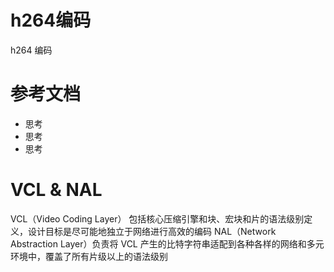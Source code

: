 # h264编码

h264 编码

# 参考文档

* 思考
* 思考
* 思考


# VCL & NAL

VCL（Video Coding Layer） 包括核心压缩引擎和块、宏块和片的语法级别定义，设计目标是尽可能地独立于网络进行高效的编码
NAL（Network Abstraction Layer）负责将 VCL 产生的比特字符串适配到各种各样的网络和多元环境中，覆盖了所有片级以上的语法级别